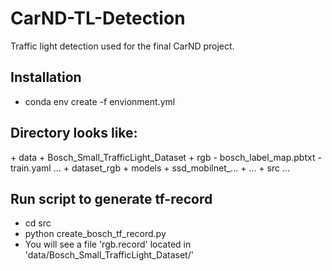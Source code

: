 # CarND-TL-Detection
Traffic light detection used for the final CarND project.


## Installation
* conda env create -f envionment.yml

## Directory looks like:
<CarND-TL-Detection>
+ data
  + Bosch_Small_TrafficLight_Dataset
    + rgb
    - bosch_label_map.pbtxt
    - train.yaml
    ...
  + dataset_rgb
+ models
  + ssd_mobilnet_...
  + ...
+ src
...

## Run script to generate tf-record
* cd src
* python create_bosch_tf_record.py
* You will see a file 'rgb.record' located in 'data/Bosch_Small_TrafficLight_Dataset/'